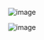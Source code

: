 ![image](https://github.com/user-attachments/assets/5448fc5d-160c-403c-bc30-de1703bbf310)

![image](https://github.com/user-attachments/assets/9270d01d-ddf6-424b-be50-5b769fe79f76)

